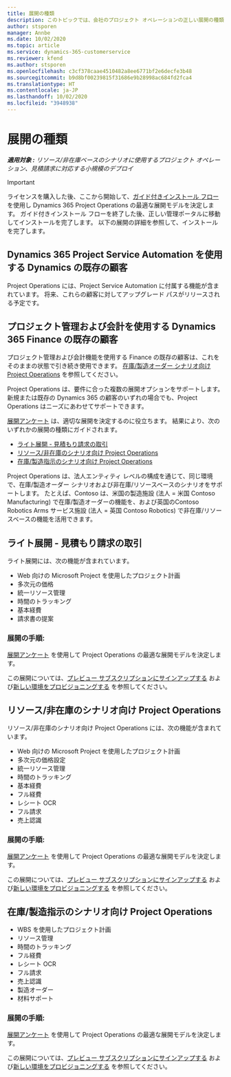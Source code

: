 ```yaml
---
title: 展開の種類
description: このトピックでは、会社のプロジェクト オペレーションの正しい展開の種類を決定するのに役立つ情報を提供します。
author: stsporen
manager: Annbe
ms.date: 10/02/2020
ms.topic: article
ms.service: dynamics-365-customerservice
ms.reviewer: kfend
ms.author: stsporen
ms.openlocfilehash: c3cf378caae4510482a8ee6771bf2e6decfe3b48
ms.sourcegitcommit: b9d8bf00239815f31686e9b28998ac684fd2fca4
ms.translationtype: HT
ms.contentlocale: ja-JP
ms.lasthandoff: 10/02/2020
ms.locfileid: "3948938"
---
```

# <a name="deployment-types"></a>展開の種類

_**適用対象 :** リソース/非在庫ベースのシナリオに使用するプロジェクト オペレーション、見積請求に対応する小規模のデプロイ_

> [!IMPORTANT]
> ライセンスを購入した後、ここから開始して、[ガイド付きインストール フロー](https://aka.ms/provisionprojectoperations) を使用し Dynamics 365 Project Operations の最適な展開モデルを決定します。
> ガイド付きインストール フローを終了した後、正しい管理ポータルに移動してインストールを完了します。 以下の展開の詳細を参照して、インストールを完了します。


## <a name="existing-customers-of-dynamics-using-dynamics-365-project-service-automation"></a>Dynamics 365 Project Service Automation を使用する Dynamics の既存の顧客
Project Operations には、Project Service Automation に付属する機能が含まれています。 将来、これらの顧客に対してアップグレード パスがリリースされる予定です。

## <a name="existing-customers-of-dynamics-365-finance-using-project-management-and-accounting"></a>プロジェクト管理および会計を使用する Dynamics 365 Finance の既存の顧客 

プロジェクト管理および会計機能を使用する Finance の既存の顧客は、これをそのままの状態で引き続き使用できます。 [在庫/製造オーダー シナリオ向け Project Operations](#pma) を参照してください。

Project Operations は、要件に合った複数の展開オプションをサポートします。 新規または既存の Dynamics 365 の顧客のいずれの場合でも、Project Operations はニーズにあわせてサポートできます。

[展開アンケート](https://aka.ms/provisionprojectoperations) は、適切な展開を決定するのに役立ちます。 結果により、次のいずれかの展開の種類にガイドされます。

- [ライト展開 - 見積もり請求の取引](#lite)
- [リソース/非在庫のシナリオ向け Project Operations](#integrated)
- [在庫/製造指示のシナリオ向け Project Operations](#pma)

Project Operations は、法人エンティティ レベルの構成を通じて、同じ環境で、在庫/製造オーダー シナリオおよび非在庫/リソースベースのシナリオをサポートします。 たとえば、Contoso は、米国の製造施設 (法人 = 米国 Contoso Manufacturing) で在庫/製造オーダーの機能を、および英国のContoso Robotics Arms サービス施設 (法人 = 英国 Contoso Robotics) で非在庫/リソースベースの機能を活用できます。

## <a name="a-namelitelite-deployment---deal-to-proforma-invoicing"></a><a name="lite"><a/>ライト展開 - 見積もり請求の取引
ライト展開には、次の機能が含まれています。

- Web 向けの Microsoft Project を使用したプロジェクト計画
- 多次元の価格
- 統一リソース管理
- 時間のトラッキング
- 基本経費
- 請求書の提案

### <a name="deployment-steps"></a>展開の手順:
[展開アンケート](https://aka.ms/provisionprojectoperations) を使用して Project Operations の最適な展開モデルを決定します。

この展開については、[プレビュー サブスクリプションにサインアップする](lite-preview-subscription-sign-up.md) および[新しい環境をプロビジョニングする](lite-deployment.md) を参照してください。 


## <a name="a-nameintegratedproject-operations-for-resourcenon-stocked-scenarios"></a><a name="integrated"><a/>リソース/非在庫のシナリオ向け Project Operations
リソース/非在庫のシナリオ向け Project Operations には、次の機能が含まれています。
  
- Web 向けの Microsoft Project を使用したプロジェクト計画
- 多次元の価格設定
- 統一リソース管理
- 時間のトラッキング
- 基本経費
- フル経費
- レシート OCR
- フル請求
- 売上認識

### <a name="deployment-steps"></a>展開の手順:
[展開アンケート](https://aka.ms/provisionprojectoperations) を使用して Project Operations の最適な展開モデルを決定します。

この展開については、[プレビュー サブスクリプションにサインアップする](resource-sign-up-preview-subscription.md) および[新しい環境をプロビジョニングする](resource-provision-new-environment.md) を参照してください。 


## <a name="project-operations-for-stockedproduction-order-scenarios"></a><a name="pma"></a>在庫/製造指示のシナリオ向け Project Operations

- WBS を使用したプロジェクト計画
- リソース管理
- 時間のトラッキング
- フル経費
- レシート OCR
- フル請求
- 売上認識
- 製造オーダー
- 材料サポート

### <a name="deployment-steps"></a>展開の手順:
[展開アンケート](https://aka.ms/provisionprojectoperations) を使用して Project Operations の最適な展開モデルを決定します。

この展開については、[プレビュー サブスクリプションにサインアップする](https://docs.microsoft.com/dynamics365/fin-ops-core/dev-itpro/dev-tools/sign-up-preview-subscription?toc=/dynamics365/finance/toc.json) および[新しい環境をプロビジョニングする](https://docs.microsoft.com/dynamics365/fin-ops-core/dev-itpro/deployment/deploy-demo-environment?toc=/dynamics365/finance/toc.json) を参照してください。 



